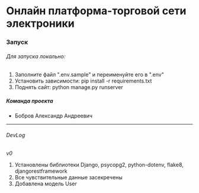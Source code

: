# Онлайн платформа-торговой сети электроники

### Запуск

###### Для запуска локально:

1. Заполните файл ".env.sample" и переименуйте его в ".env"
2. Установить зависимости: pip install -r requirements.txt
3. Поднять сайт: python manage.py runserver

##### Команда проекта
* Бобров Александр Андреевич

<hr>

###### DevLog

_v0_
1. Установлены библиотеки Django, psycopg2, python-dotenv, flake8, djangorestframework
2. Все чувствительные данные засекречены
3. Добавлена модель User